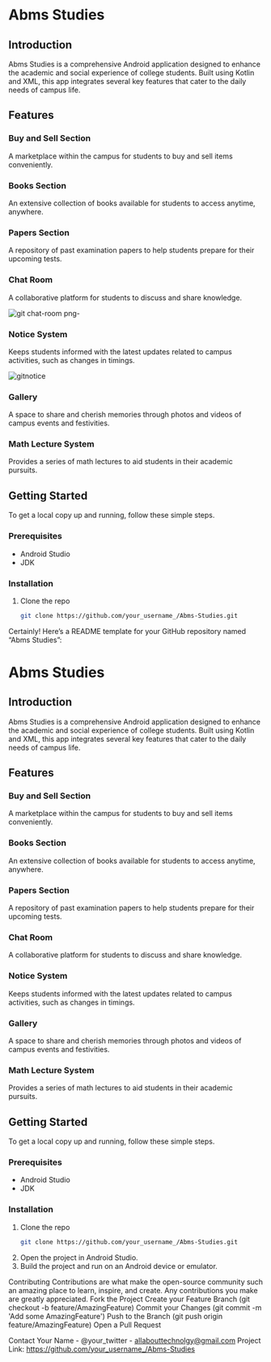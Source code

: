 # Abms Studies

## Introduction
Abms Studies is a comprehensive Android application designed to enhance the academic and social experience of college students. Built using Kotlin and XML, this app integrates several key features that cater to the daily needs of campus life.

## Features

### Buy and Sell Section
A marketplace within the campus for students to buy and sell items conveniently.


### Books Section
An extensive collection of books available for students to access anytime, anywhere.

### Papers Section
A repository of past examination papers to help students prepare for their upcoming tests.

### Chat Room
A collaborative platform for students to discuss and share knowledge.

![git chat-room png-](https://github.com/Aban3049/AbmsStudies/assets/157634467/69ba8dc1-e332-422d-a899-1880b87abf2f)

### Notice System
Keeps students informed with the latest updates related to campus activities, such as changes in timings.

![gitnotice](https://github.com/Aban3049/AbmsStudies/assets/157634467/8a54c67e-b106-467b-beb3-452881ffdbf6)

### Gallery
A space to share and cherish memories through photos and videos of campus events and festivities.

### Math Lecture System
Provides a series of math lectures to aid students in their academic pursuits.

## Getting Started
To get a local copy up and running, follow these simple steps.

### Prerequisites
- Android Studio
- JDK

### Installation
1. Clone the repo
   ```sh
   git clone https://github.com/your_username_/Abms-Studies.git
Certainly! Here’s a README template for your GitHub repository named “Abms Studies”:
# Abms Studies

## Introduction
Abms Studies is a comprehensive Android application designed to enhance the academic and social experience of college students. Built using Kotlin and XML, this app integrates several key features that cater to the daily needs of campus life.

## Features

### Buy and Sell Section
A marketplace within the campus for students to buy and sell items conveniently.

### Books Section
An extensive collection of books available for students to access anytime, anywhere.

### Papers Section
A repository of past examination papers to help students prepare for their upcoming tests.

### Chat Room
A collaborative platform for students to discuss and share knowledge.

### Notice System
Keeps students informed with the latest updates related to campus activities, such as changes in timings.

### Gallery
A space to share and cherish memories through photos and videos of campus events and festivities.

### Math Lecture System
Provides a series of math lectures to aid students in their academic pursuits.

## Getting Started
To get a local copy up and running, follow these simple steps.

### Prerequisites
- Android Studio
- JDK

### Installation
1. Clone the repo
   ```sh
   git clone https://github.com/your_username_/Abms-Studies.git

2. Open the project in Android Studio.
3. Build the project and run on an Android device or emulator.

Contributing
Contributions are what make the open-source community such an amazing place to learn, inspire, and create. Any contributions you make are greatly appreciated.
Fork the Project
Create your Feature Branch (git checkout -b feature/AmazingFeature)
Commit your Changes (git commit -m 'Add some AmazingFeature')
Push to the Branch (git push origin feature/AmazingFeature)
Open a Pull Request

Contact
Your Name - @your_twitter - allabouttechnolgy@gmail.com
Project Link: https://github.com/your_username_/Abms-Studies
